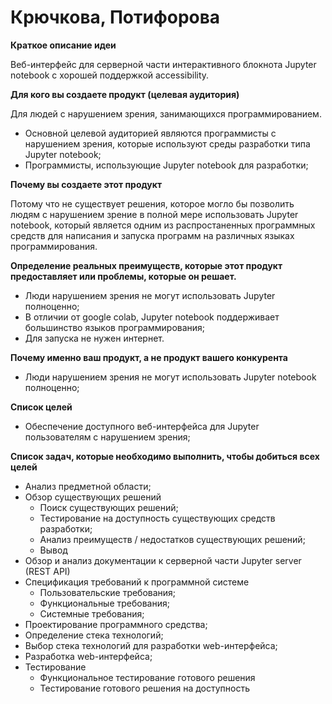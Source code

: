 # Крючкова,  Потифорова

**Краткое описание идеи**

Веб-интерфейс для серверной части интерактивного блокнота Jupyter notebook с хорошей поддержкой accessibility.

**Для кого вы создаете продукт (целевая аудитория)**

Для людей с нарушением зрения, занимающихся программированием. 

- Основной целевой аудиторией являются программисты с нарушением зрения, которые используют среды разработки типа Jupyter notebook;
- Программисты, использующие Jupyter notebook для разработки;

**Почему вы создаете этот продукт**

Потому что не существует решения, которое могло бы позволить людям с нарушением зрение в полной мере использовать Jupyter notebook, который является одним из распростаненных программных средств для написания и запуска программ на различных языках программирования. 

**Определение реальных преимуществ, которые этот продукт предоставляет или проблемы, которые он решает.**

- Люди нарушением зрения не могут использовать Jupyter полноценно;
- В отличии от google colab, Jupyter notebook поддерживает большинство языков программирования;
- Для запуска не нужен интернет.

**Почему именно ваш продукт, а не продукт вашего конкурента**

- Люди нарушением зрения не могут использовать Jupyter notebook полноценно;

**Список целей**

- Обеспечение доступного веб-интерфейса для Jupyter пользователям с нарушением зрения;

**Список задач, которые необходимо выполнить, чтобы добиться всех целей**

- Анализ предметной области;
- Обзор существующих решений
    - Поиск существующих решений;
    - Тестирование на доступность существующих средств разработки;
    - Анализ преимуществ / недостатков существующих решений;
    - Вывод
- Обзор и анализ документации к серверной части Jupyter server (REST API)
- Спецификация требований к программной системе
    - Пользовательские требования;
    - Функциональные требования;
    - Системные требования;
- Проектирование программного средства;
- Определение стека технологий;
- Выбор стека технологий для разработки web-интерфейса;
- Разработка web-интерфейса;
- Тестирование
    - Функциональное тестирование готового решения
    - Тестирование готового решения на доступность
